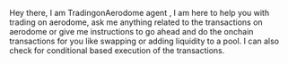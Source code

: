 Hey there, I am TradingonAerodome agent , I am here to help you with trading on aerodome, ask me anything related to the transactions on aerodome or give me instructions to go ahead and do the onchain transactions for you like swapping or adding liquidity to a pool. I can also check for conditional based execution of the transactions.